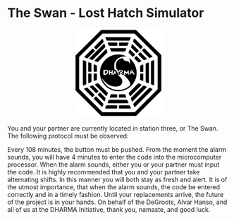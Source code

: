 # The Swan - Lost Hatch Simulator

<p align="center"><img width="200" src="src/assets/swan.png"></p>

You and your partner are currently located in station three, or The Swan. The following protocol must be observed:

Every 108 minutes, the button must be pushed. From the moment the alarm sounds, you will have 4 minutes to enter the code into the microcomputer processor. When the alarm sounds, either you or your partner must input the code. It is highly recommended that you and your partner take alternating shifts. In this manner you will both stay as fresh and alert. It is of the utmost importance, that when the alarm sounds, the code be entered correctly and in a timely fashion. Until your replacements arrive, the future of the project is in your hands. On behalf of the DeGroots, Alvar Hanso, and all of us at the DHARMA Initiative, thank you, namaste, and good luck.
